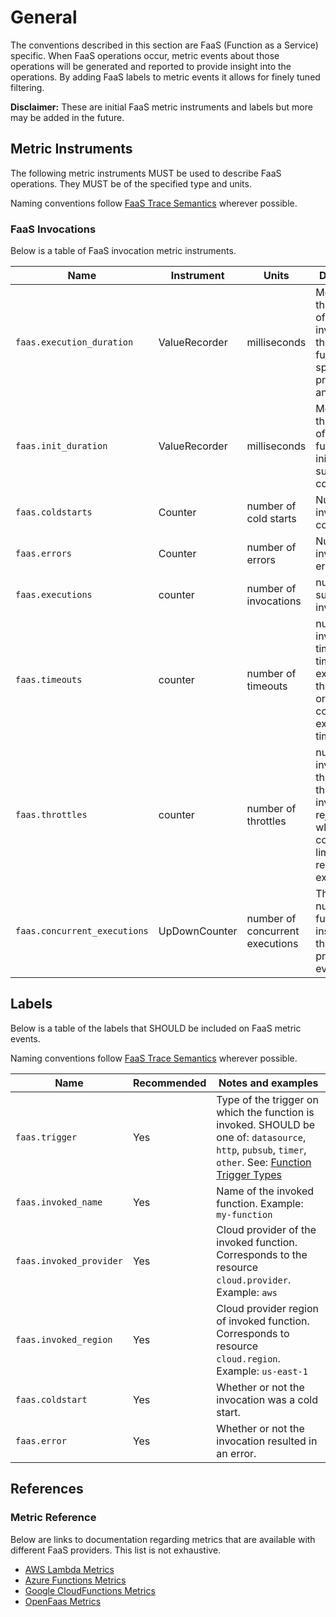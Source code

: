 # General

The conventions described in this section are FaaS (Function as a Service) specific. When FaaS operations occur,
metric events about those operations will be generated and reported to provide insight into the
operations. By adding FaaS labels to metric events it allows for finely tuned filtering.

**Disclaimer:** These are initial FaaS metric instruments and labels but more may be added in the future.

## Metric Instruments

The following metric instruments MUST be used to describe FaaS operations. They MUST be of the specified
type and units.

Naming conventions follow [FaaS Trace Semantics](/open-telemetry/opentelemetry-specification/blob/master/specification/trace/semantic_conventions/faas.md) wherever possible.

### FaaS Invocations

Below is a table of FaaS invocation metric instruments.

| Name | Instrument | Units | Description |
|------|------------|-------|-------------|
| `faas.execution_duration` | ValueRecorder | milliseconds | Measures the duration of the invocation, the time the function spent processing an event. |
| `faas.init_duration` | ValueRecorder | milliseconds | Measures the duration of the function's initialization, such as a cold start |
| `faas.coldstarts` | Counter | number of cold starts | Number of invocation cold starts. |
| `faas.errors` | Counter | number of errors | Number of invocation errors. |
| `faas.executions` | counter | number of invocations | number of successful invocations. |
| `faas.timeouts` | counter | number of timeouts | number of invocation timeouts. A timeout is an execution that reaches or exceeds configured execution time limits. |
| `faas.throttles` | counter | number of throttles | number of invocation throttles. A throttle is an invocation rejected when concurrrency limits are reached or exceeded. |
| `faas.concurrent_executions` | UpDownCounter | number of concurrent executions | The current number of function instances that are processing events. |

## Labels

Below is a table of the labels that SHOULD be included on FaaS metric events.

Naming conventions follow [FaaS Trace Semantics](/open-telemetry/opentelemetry-specification/blob/master/specification/trace/semantic_conventions/faas.md) wherever possible.

| Name | Recommended | Notes and examples |
|------|-------------|--------------------|
| `faas.trigger` | Yes | Type of the trigger on which the function is invoked. SHOULD be one of: `datasource`, `http`, `pubsub`, `timer`, `other`. See: [Function Trigger Types](/open-telemetry/opentelemetry-specification/blob/master/specification/trace/semantic_conventions/faas.md) |
| `faas.invoked_name` | Yes | Name of the invoked function. Example: `my-function` |
| `faas.invoked_provider` | Yes | Cloud provider of the invoked function. Corresponds to the resource `cloud.provider`. Example: `aws` |
| `faas.invoked_region` | Yes | Cloud provider region of invoked function. Corresponds to resource `cloud.region`. Example: `us-east-1` |
| `faas.coldstart` | Yes | Whether or not the invocation was a cold start. |
| `faas.error` | Yes | Whether or not the invocation resulted in an error. |

## References

### Metric Reference

Below are links to documentation regarding metrics that are available with different
FaaS providers. This list is not exhaustive.

* [AWS Lambda Metrics](https://docs.aws.amazon.com/lambda/latest/dg/monitoring-metrics.html)
* [Azure Functions Metrics](https://docs.microsoft.com/en-us/azure/azure-monitor/platform/metrics-supported)
* [Google CloudFunctions Metrics](https://cloud.google.com/monitoring/api/metrics_gcp#gcp-cloudfunctions)
* [OpenFaas Metrics](https://docs.openfaas.com/architecture/metrics/)
